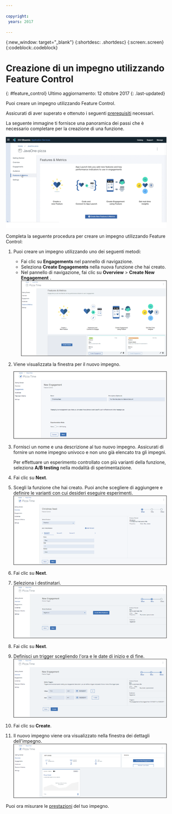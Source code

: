 ```yaml
---

copyright:
 years: 2017

---
```


{:new_window: target="_blank"}
{:shortdesc: .shortdesc}
{:screen:.screen}
{:codeblock:.codeblock}

# Creazione di un impegno utilizzando Feature Control
{: #feature_control}
Ultimo aggiornamento: 12 ottobre 2017
{: .last-updated}

Puoi creare un impegno utilizzando Feature Control. 

Assicurati di aver superato e ottenuto i seguenti [prerequisiti](app_prerequisites.html) necessari.

La seguente immagine ti fornisce una panoramica dei passi che è necessario completare per la creazione di una funzione.
	![Funzione pronta per essere utilizzata](images/feature_animated.gif)

Completa la seguente procedura per creare un impegno utilizzando Feature Control:

1. Puoi creare un impegno utilizzando uno dei seguenti metodi: 
	- Fai clic su **Engagements** nel pannello di navigazione. 
	- Seleziona **Create Engagements** nella nuova funzione che hai creato.
	- Nel pannello di navigazione, fai clic su **Overview** > **Create New Engagement** .
	![Funzione pronta per essere utilizzata](images/feature_creating.gif)
2. Viene visualizzata la finestra per il nuovo impegno.
 
	![Nuovo impegno](images/engagement_feature_1.gif)
3. Fornisci un nome e una descrizione al tuo nuovo impegno. Assicurati di fornire un nome impegno univoco e non uno già elencato tra gli impegni.
	
	Per effettuare un esperimento controllato con più varianti della funzione, seleziona **A/B testing** nella modalità di sperimentazione.

4. Fai clic su **Next**.
5. Scegli la funzione che hai creato. Puoi anche scegliere di aggiungere e definire le varianti con cui desideri eseguire esperimenti.
	![Aggiunta di una funzione e di varianti](images/engagement_feature_5.gif)

5. Fai clic su **Next**.
6. Seleziona i destinatari.
	![Selezione dei destinatari](images/engagement_feature_2.gif)

5. Fai clic su **Next**.
6. Definisci un trigger scegliendo l'ora e le date di inizio e di fine.
	![Selezione dei destinatari](images/engagement_feature_3.gif)
7. Fai clic su **Create**.
8. Il nuovo impegno viene ora visualizzato nella finestra dei dettagli dell'impegno.
	![Selezione dei destinatari](images/engagement_completed.gif)

Puoi ora misurare le [prestazioni](app_measure_performance.html) del tuo impegno.


